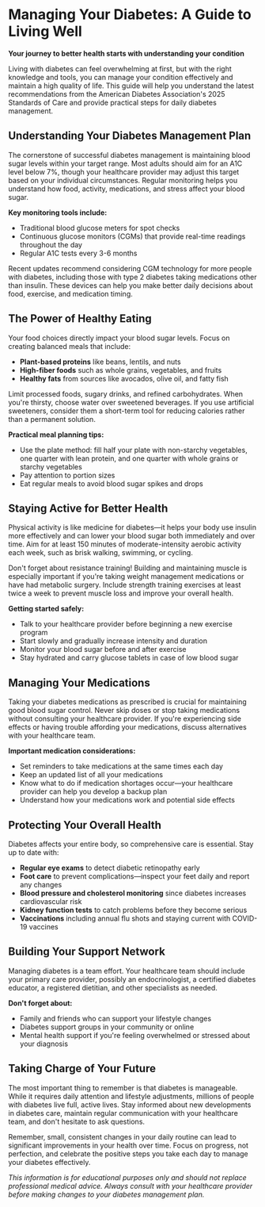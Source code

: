 # Managing Your Diabetes: A Guide to Living Well

**Your journey to better health starts with understanding your condition**

Living with diabetes can feel overwhelming at first, but with the right knowledge and tools, you can manage your condition effectively and maintain a high quality of life. This guide will help you understand the latest recommendations from the American Diabetes Association's 2025 Standards of Care and provide practical steps for daily diabetes management.

## Understanding Your Diabetes Management Plan

The cornerstone of successful diabetes management is maintaining blood sugar levels within your target range. Most adults should aim for an A1C level below 7%, though your healthcare provider may adjust this target based on your individual circumstances. Regular monitoring helps you understand how food, activity, medications, and stress affect your blood sugar.

**Key monitoring tools include:**
- Traditional blood glucose meters for spot checks
- Continuous glucose monitors (CGMs) that provide real-time readings throughout the day
- Regular A1C tests every 3-6 months

Recent updates recommend considering CGM technology for more people with diabetes, including those with type 2 diabetes taking medications other than insulin. These devices can help you make better daily decisions about food, exercise, and medication timing.

## The Power of Healthy Eating

Your food choices directly impact your blood sugar levels. Focus on creating balanced meals that include:

- **Plant-based proteins** like beans, lentils, and nuts
- **High-fiber foods** such as whole grains, vegetables, and fruits
- **Healthy fats** from sources like avocados, olive oil, and fatty fish

Limit processed foods, sugary drinks, and refined carbohydrates. When you're thirsty, choose water over sweetened beverages. If you use artificial sweeteners, consider them a short-term tool for reducing calories rather than a permanent solution.

**Practical meal planning tips:**
- Use the plate method: fill half your plate with non-starchy vegetables, one quarter with lean protein, and one quarter with whole grains or starchy vegetables
- Pay attention to portion sizes
- Eat regular meals to avoid blood sugar spikes and drops

## Staying Active for Better Health

Physical activity is like medicine for diabetes—it helps your body use insulin more effectively and can lower your blood sugar both immediately and over time. Aim for at least 150 minutes of moderate-intensity aerobic activity each week, such as brisk walking, swimming, or cycling.

Don't forget about resistance training! Building and maintaining muscle is especially important if you're taking weight management medications or have had metabolic surgery. Include strength training exercises at least twice a week to prevent muscle loss and improve your overall health.

**Getting started safely:**
- Talk to your healthcare provider before beginning a new exercise program
- Start slowly and gradually increase intensity and duration
- Monitor your blood sugar before and after exercise
- Stay hydrated and carry glucose tablets in case of low blood sugar

## Managing Your Medications

Taking your diabetes medications as prescribed is crucial for maintaining good blood sugar control. Never skip doses or stop taking medications without consulting your healthcare provider. If you're experiencing side effects or having trouble affording your medications, discuss alternatives with your healthcare team.

**Important medication considerations:**
- Set reminders to take medications at the same times each day
- Keep an updated list of all your medications
- Know what to do if medication shortages occur—your healthcare provider can help you develop a backup plan
- Understand how your medications work and potential side effects

## Protecting Your Overall Health

Diabetes affects your entire body, so comprehensive care is essential. Stay up to date with:

- **Regular eye exams** to detect diabetic retinopathy early
- **Foot care** to prevent complications—inspect your feet daily and report any changes
- **Blood pressure and cholesterol monitoring** since diabetes increases cardiovascular risk
- **Kidney function tests** to catch problems before they become serious
- **Vaccinations** including annual flu shots and staying current with COVID-19 vaccines

## Building Your Support Network

Managing diabetes is a team effort. Your healthcare team should include your primary care provider, possibly an endocrinologist, a certified diabetes educator, a registered dietitian, and other specialists as needed.

**Don't forget about:**
- Family and friends who can support your lifestyle changes
- Diabetes support groups in your community or online
- Mental health support if you're feeling overwhelmed or stressed about your diagnosis

## Taking Charge of Your Future

The most important thing to remember is that diabetes is manageable. While it requires daily attention and lifestyle adjustments, millions of people with diabetes live full, active lives. Stay informed about new developments in diabetes care, maintain regular communication with your healthcare team, and don't hesitate to ask questions.

Remember, small, consistent changes in your daily routine can lead to significant improvements in your health over time. Focus on progress, not perfection, and celebrate the positive steps you take each day to manage your diabetes effectively.

*This information is for educational purposes only and should not replace professional medical advice. Always consult with your healthcare provider before making changes to your diabetes management plan.*